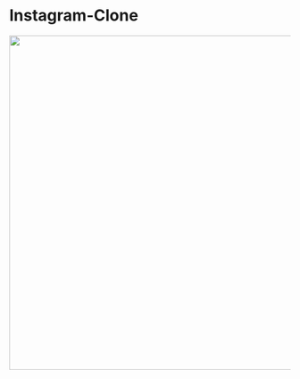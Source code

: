 # Instagram-Clone
 
<img src="https://github.com/GiuseppeLobello/Instagram-Clone/blob/main/instagram%20clone.gif" height="600"/>
